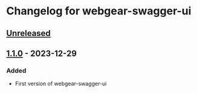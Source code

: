 # Changelog for webgear-swagger-ui

## [Unreleased]

## [1.1.0] - 2023-12-29

### Added
- First version of webgear-swagger-ui

[Unreleased]: https://github.com/haskell-webgear/webgear/compare/v1.1.0...HEAD
[1.1.0]: https://github.com/haskell-webgear/webgear/releases/tag/v1.1.0
